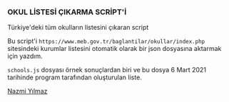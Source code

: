 ### OKUL LİSTESİ ÇIKARMA SCRİPT'İ

Türkiye'deki tüm okulların listesini çıkaran script

Bu script'i `https://www.meb.gov.tr/baglantilar/okullar/index.php` sitesindeki kurumlar listesini otomatik olarak bir json dosyasına aktarmak için yazdım.

`schools.js` dosyası örnek sonuçlardan biri ve bu dosya 6 Mart 2021 tarihinde program tarafından oluşturulan liste.

[Nazmi Yılmaz](https://nazmiyilmaz.com)
